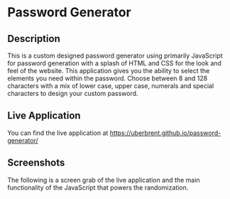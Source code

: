 # Password Generator

## Description
This is a custom designed password generator using primarily JavaScript for password generation with a splash of HTML and CSS for the look and feel of the website. This application gives you the ability to select the elements you need within the password. Choose between 8 and 128 characters with a mix of lower case, upper case, numerals and special characters to design your custom password.



## Live Application

You can find the live application at https://uberbrent.github.io/password-generator/

## Screenshots

The following is a screen grab of the live application and the main functionality of the JavaScript that powers the randomization.
